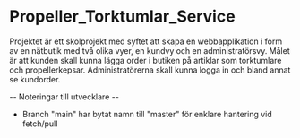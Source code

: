 # Propeller_Torktumlar_Service

Projektet är ett skolprojekt med syftet att skapa en webbapplikation i form av en nätbutik med två olika vyer, en kundvy och en administratörsvy. Målet är att kunden skall kunna lägga order i butiken på artiklar som torktumlare och propellerkepsar. Administratörerna skall kunna logga in och bland annat se kundorder.

-- Noteringar till utvecklare --

* Branch "main" har bytat namn till "master" för enklare hantering vid fetch/pull
